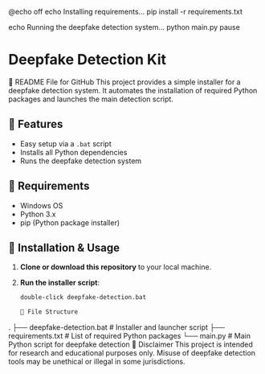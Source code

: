 @echo off
echo Installing requirements...
pip install -r requirements.txt

echo Running the deepfake detection system...
python main.py
pause
# Deepfake Detection Kit

📘 README File for GitHub
This project provides a simple installer for a deepfake detection system. It automates the installation of required Python packages and launches the main detection script.

## 🧰 Features

- Easy setup via a `.bat` script
- Installs all Python dependencies
- Runs the deepfake detection system

## 📝 Requirements

- Windows OS
- Python 3.x
- pip (Python package installer)

## 🚀 Installation & Usage

1. **Clone or download this repository** to your local machine.

2. **Run the installer script**:

   ```bash
   double-click deepfake-detection.bat

   📁 File Structure
.
├── deepfake-detection.bat     # Installer and launcher script
├── requirements.txt           # List of required Python packages
└── main.py                    # Main Python script for deepfake detection
🧪 Disclaimer
This project is intended for research and educational purposes only. Misuse of deepfake detection tools may be unethical or illegal in some jurisdictions.
